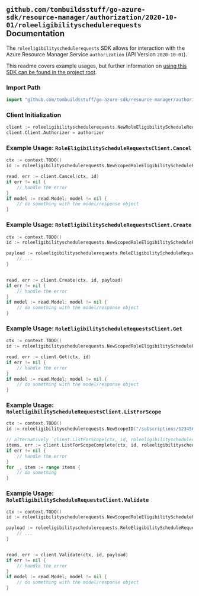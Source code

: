 
## `github.com/tombuildsstuff/go-azure-sdk/resource-manager/authorization/2020-10-01/roleeligibilityschedulerequests` Documentation

The `roleeligibilityschedulerequests` SDK allows for interaction with the Azure Resource Manager Service `authorization` (API Version `2020-10-01`).

This readme covers example usages, but further information on [using this SDK can be found in the project root](https://github.com/tombuildsstuff/go-azure-sdk/tree/main/docs).

### Import Path

```go
import "github.com/tombuildsstuff/go-azure-sdk/resource-manager/authorization/2020-10-01/roleeligibilityschedulerequests"
```


### Client Initialization

```go
client := roleeligibilityschedulerequests.NewRoleEligibilityScheduleRequestsClientWithBaseURI("https://management.azure.com")
client.Client.Authorizer = authorizer
```


### Example Usage: `RoleEligibilityScheduleRequestsClient.Cancel`

```go
ctx := context.TODO()
id := roleeligibilityschedulerequests.NewScopedRoleEligibilityScheduleRequestID("/subscriptions/12345678-1234-9876-4563-123456789012/resourceGroups/some-resource-group", "roleEligibilityScheduleRequestValue")

read, err := client.Cancel(ctx, id)
if err != nil {
	// handle the error
}
if model := read.Model; model != nil {
	// do something with the model/response object
}
```


### Example Usage: `RoleEligibilityScheduleRequestsClient.Create`

```go
ctx := context.TODO()
id := roleeligibilityschedulerequests.NewScopedRoleEligibilityScheduleRequestID("/subscriptions/12345678-1234-9876-4563-123456789012/resourceGroups/some-resource-group", "roleEligibilityScheduleRequestValue")

payload := roleeligibilityschedulerequests.RoleEligibilityScheduleRequest{
	// ...
}


read, err := client.Create(ctx, id, payload)
if err != nil {
	// handle the error
}
if model := read.Model; model != nil {
	// do something with the model/response object
}
```


### Example Usage: `RoleEligibilityScheduleRequestsClient.Get`

```go
ctx := context.TODO()
id := roleeligibilityschedulerequests.NewScopedRoleEligibilityScheduleRequestID("/subscriptions/12345678-1234-9876-4563-123456789012/resourceGroups/some-resource-group", "roleEligibilityScheduleRequestValue")

read, err := client.Get(ctx, id)
if err != nil {
	// handle the error
}
if model := read.Model; model != nil {
	// do something with the model/response object
}
```


### Example Usage: `RoleEligibilityScheduleRequestsClient.ListForScope`

```go
ctx := context.TODO()
id := roleeligibilityschedulerequests.NewScopeID("/subscriptions/12345678-1234-9876-4563-123456789012/resourceGroups/some-resource-group")

// alternatively `client.ListForScope(ctx, id, roleeligibilityschedulerequests.DefaultListForScopeOperationOptions())` can be used to do batched pagination
items, err := client.ListForScopeComplete(ctx, id, roleeligibilityschedulerequests.DefaultListForScopeOperationOptions())
if err != nil {
	// handle the error
}
for _, item := range items {
	// do something
}
```


### Example Usage: `RoleEligibilityScheduleRequestsClient.Validate`

```go
ctx := context.TODO()
id := roleeligibilityschedulerequests.NewScopedRoleEligibilityScheduleRequestID("/subscriptions/12345678-1234-9876-4563-123456789012/resourceGroups/some-resource-group", "roleEligibilityScheduleRequestValue")

payload := roleeligibilityschedulerequests.RoleEligibilityScheduleRequest{
	// ...
}


read, err := client.Validate(ctx, id, payload)
if err != nil {
	// handle the error
}
if model := read.Model; model != nil {
	// do something with the model/response object
}
```
